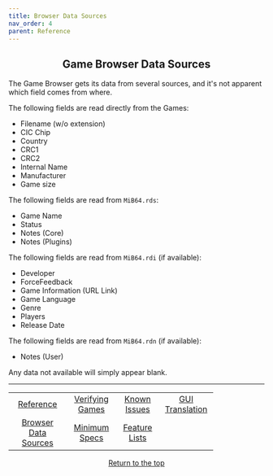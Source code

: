 ```yaml
---
title: Browser Data Sources
nav_order: 4
parent: Reference
---
```


## <center>Game Browser Data Sources</center>

The Game Browser gets its data from several sources, and it's not apparent which field comes from where.

The following fields are read directly from the Games:

- Filename (w/o extension)  
- CIC Chip  
- Country  
- CRC1  
- CRC2  
- Internal Name  
- Manufacturer  
- Game size

The following fields are read from `MiB64.rds`:

- Game Name  
- Status  
- Notes (Core)  
- Notes (Plugins)

The following fields are read from `MiB64.rdi` (if available):

- Developer  
- ForceFeedback  
- Game Information (URL Link)  
- Game Language  
- Genre  
- Players  
- Release Date

The following fields are read from `MiB64.rdn` (if available):

- Notes (User)

Any data not available will simply appear blank.

---

<!-- Footer Navigation Block -->

<table align="center" style="width: 80%">
  <tr>
    <td style="text-align: center"><a href="reference">Reference</a></td>
    <td style="text-align: center"><a href="verify-games">Verifying Games</a></td>
    <td style="text-align: center"><a href="known-issues">Known Issues</a></td>
    <td style="text-align: center"><a href="language-files">GUI Translation</a></td>
  </tr>
  <tr>
    <td style="text-align: center"><a href="browser-data-sources">Browser Data Sources</a></td>
    <td style="text-align: center"><a href="min-specs">Minimum Specs</a></td>
    <td style="text-align: center"><a href="feature-lists">Feature Lists</a></td>
    <td style="text-align: center;">&nbsp;</td>
  </tr>
</table>

<p style="text-align:center"><a href="#">Return to the top</a></p>

<!-- ClauseEcho: Browser Data Sources Protocol Activated -->
